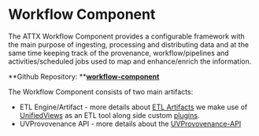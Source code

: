 # Workflow Component

The ATTX Workflow Component provides a configurable framework with the main purpose of ingesting, processing and distributing data and at the same time keeping track of the provenance, workflow/pipelines and activities/scheduled jobs used to map and enhance/enrich the information.

**Github Repository: **[**workflow-component**](https://github.com/ATTX-project/workflow-component)

The Workflow Component consists of two main artifacts:

* ETL Engine/Artifact - more details about [ETL Artifacts](ETL-Artifacts.md) we make use of [UnifiedViews](https://unifiedviews.eu/) as an ETL tool along side custom [plugins](Unified-Views-plugins.md).
* UVProvovenance API - more details about the [UVProvovenance-API](UVProvovenance-API.md)
